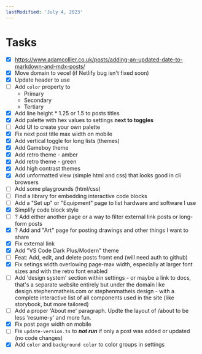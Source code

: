 ```yaml
---
lastModified: 'July 4, 2023'
---
```


# Tasks

-   [x] https://www.adamcollier.co.uk/posts/adding-an-updated-date-to-markdown-and-mdx-posts/
-   [x] Move domain to vecel (if Netlify bug isn't fixed soon)
-   [x] Update header to use <LinkCtr />
-   [ ] Add `color` property to <LinkCtr />
    -   Primary
    -   Secondary
    -   Tertiary
-   [x] Add line height \* 1.25 or 1.5 to posts titles
-   [x] Add palette with hex values to settings **next to toggles**
-   [ ] Add UI to create your own palette
-   [x] Fix next post title max width on mobile
-   [x] Add vertical toggle for long lists (themes)
-   [x] Add Gameboy theme
-   [x] Add retro theme - amber
-   [x] Add retro theme - green
-   [x] Add high contrast themes
-   [x] Add unformatted view (simple html and css) that looks good in cli browsers
-   [ ] Add some playgrounds (html/css)
-   [ ] Find a library for embedding interactive code blocks
-   [ ] Add a "Set up" or "Equipment" page to list hardware and software I use
-   [x] Simplify code block style
-   [ ] ? Add either another page or a way to filter external link posts or long-form posts
-   [x] ? Add and "Art" page for posting drawings and other things I want to share
-   [x] Fix external link
-   [x] Add "VS Code Dark Plus/Modern" theme
-   [ ] Feat: Add, edit, and delete posts fromt end (will need auth to github)
-   [x] Fix setings width overlowing page-max width, especially at larger font sizes and with the retro font enabled
-   [ ] Add 'design system' section within settings - or maybe a link to docs, that's a separate website entirely but under the domain like design.stephenmatheis.com or stephenmatheis.design - with a complete interactive list of all components used in the site (like storybook, but more tailored)
-   [ ] Add a proper 'About me' paragraph. Updte the layout of /about to be less 'resume-y' and more fun.
-   [x] Fix post page width on mobile
-   [ ] Fix `update-version.ts` to **_not run_** if only a post was added or updated (no code changes)
-   [x] Add `color` and `background color` to color groups in settings

